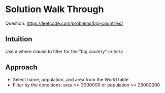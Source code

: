 # Solution Walk Through
Question: https://leetcode.com/problems/big-countries/

## Intuition
Use a where clause to filter for the "big country" criteria

## Approach
- Select name, population, and area from the World table
- Filter by the conditions: area >= 3000000 or population >= 25000000